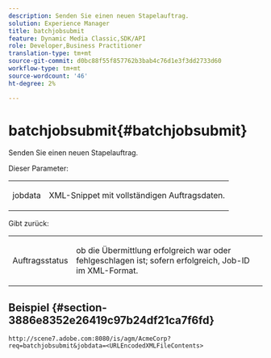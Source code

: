 ```yaml
---
description: Senden Sie einen neuen Stapelauftrag.
solution: Experience Manager
title: batchjobsubmit
feature: Dynamic Media Classic,SDK/API
role: Developer,Business Practitioner
translation-type: tm+mt
source-git-commit: d0bc88f55f857762b3bab4c76d1e3f3dd2733d60
workflow-type: tm+mt
source-wordcount: '46'
ht-degree: 2%

---
```



# batchjobsubmit{#batchjobsubmit}

Senden Sie einen neuen Stapelauftrag.

Dieser Parameter:

<table id="simpletable_11A94D630A21426F9A1CEF5EB3B9E789"> 
 <tr class="strow"> 
  <td class="stentry"> <p> <span class="codeph"> jobdata  </span> </p> </td> 
  <td class="stentry"> <p>XML-Snippet mit vollständigen Auftragsdaten. </p> </td> 
 </tr> 
</table>

Gibt zurück:

<table id="simpletable_7C82E4A8520440F5A5ABBC1BCB286AB2"> 
 <tr class="strow"> 
  <td class="stentry"> <p>Auftragsstatus </p> </td> 
  <td class="stentry"> <p>ob die Übermittlung erfolgreich war oder fehlgeschlagen ist; sofern erfolgreich, Job-ID im XML-Format. </p> </td> 
 </tr> 
</table>

## Beispiel {#section-3886e8352e26419c97b24df21ca7f6fd}

`http://scene7.adobe.com:8080/is/agm/AcmeCorp?req=batchjobsubmit&jobdata=<URLEncodedXMLFileContents>`
